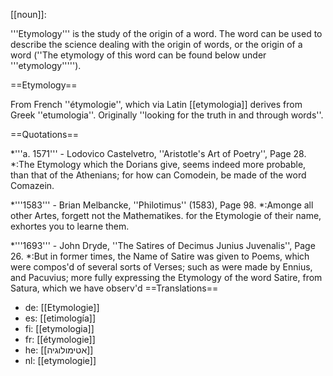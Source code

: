[[noun]]:

'''Etymology''' is the study of the origin of a word. The word can be used to describe the science dealing with the origin of words, or the origin of a word (''The etymology of this word can be found below under '''etymology''''').

==Etymology==

From French ''&eacute;tymologie'', which via Latin [[etymologia]] derives from Greek ''etumologia''. Originally ''looking for the truth in and through words''.

==Quotations==

*'''a. 1571''' - Lodovico Castelvetro, ''Aristotle's Art of Poetry'', Page 28.
*:The Etymology which the Dorians give, seems indeed more probable, than that of the Athenians; for how can Comodein, be made of the word Comazein.

*'''1583''' - Brian Melbancke, ''Philotimus'' (1583), Page 98.
*:Amonge all other Artes, forgett not the Mathematikes. for the Etymologie of their name, exhortes you to learne them.

*'''1693''' - John Dryde, ''The Satires of Decimus Junius Juvenalis'', Page 26.
*:But in former times, the Name of Satire was given to Poems, which were compos'd of several sorts of Verses; such as were made by Ennius, and Pacuvius; more fully expressing the Etymology of the word Satire, from Satura, which we have observ'd
==Translations==

* de: [[Etymologie]]
* es: [[etimología]]
* fi: [[etymologia]]
* fr: [[étymologie]]
* he: [[אטימולוגיה]]
* nl: [[etymologie]]